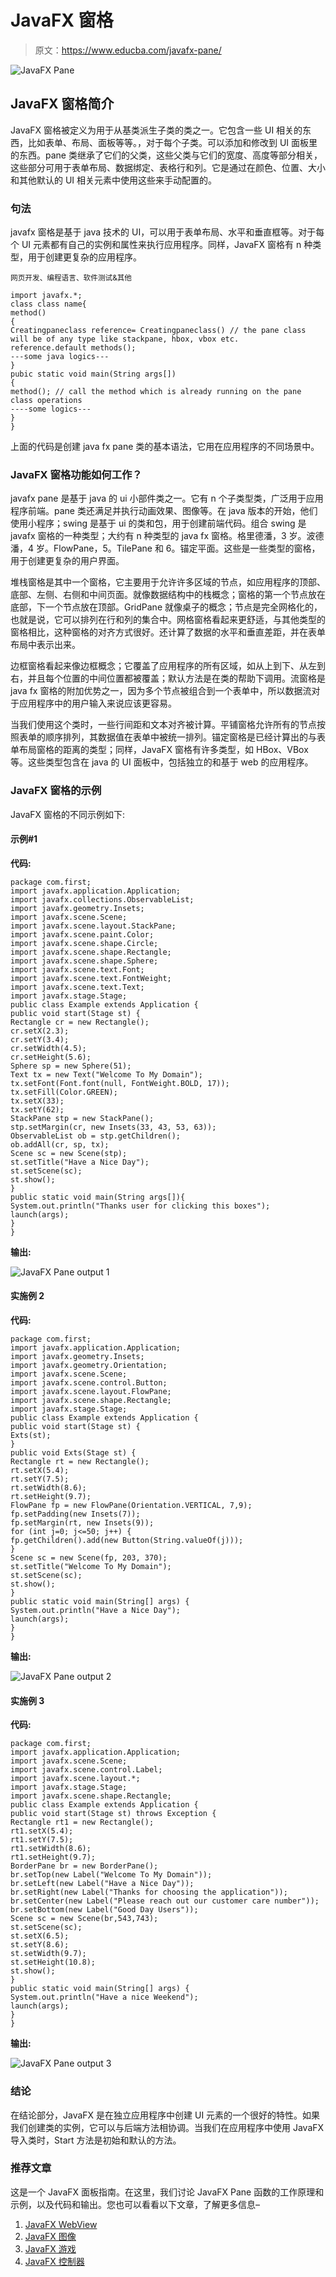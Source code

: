 # JavaFX 窗格

> 原文：<https://www.educba.com/javafx-pane/>

![JavaFX Pane](img/7d9b8e0cf033731071222649e6623f87.png)



## JavaFX 窗格简介

JavaFX 窗格被定义为用于从基类派生子类的类之一。它包含一些 UI 相关的东西，比如表单、布局、面板等等。，对于每个子类。可以添加和修改到 UI 面板里的东西。pane 类继承了它们的父类，这些父类与它们的宽度、高度等部分相关，这些部分可用于表单布局、数据绑定、表格行和列。它是通过在颜色、位置、大小和其他默认的 UI 相关元素中使用这些来手动配置的。

### 句法

javafx 窗格是基于 java 技术的 UI，可以用于表单布局、水平和垂直框等。对于每个 UI 元素都有自己的实例和属性来执行应用程序。同样，JavaFX 窗格有 n 种类型，用于创建更复杂的应用程序。

<small>网页开发、编程语言、软件测试&其他</small>

```
import javafx.*;
class class name{
method()
{
Creatingpaneclass reference= Creatingpaneclass() // the pane class will be of any type like stackpane, hbox, vbox etc.
reference.default methods();
---some java logics---
}
pubic static void main(String args[])
{
method(); // call the method which is already running on the pane class operations
----some logics---
}
}
```

上面的代码是创建 java fx pane 类的基本语法，它用在应用程序的不同场景中。

### JavaFX 窗格功能如何工作？

javafx pane 是基于 java 的 ui 小部件类之一。它有 n 个子类型类，广泛用于应用程序前端。pane 类还满足并执行动画效果、图像等。在 java 版本的开始，他们使用小程序；swing 是基于 ui 的类和包，用于创建前端代码。组合 swing 是 javafx 窗格的一种类型；大约有 n 种类型的 java fx 窗格。格里德潘，3 岁。波德潘，4 岁。FlowPane，5。TilePane 和 6。锚定平面。这些是一些类型的窗格，用于创建更复杂的用户界面。

堆栈窗格是其中一个窗格，它主要用于允许许多区域的节点，如应用程序的顶部、底部、左侧、右侧和中间页面。就像数据结构中的栈概念；窗格的第一个节点放在底部，下一个节点放在顶部。GridPane 就像桌子的概念；节点是完全网格化的，也就是说，它可以排列在行和列的集合中。网格窗格看起来更舒适，与其他类型的窗格相比，这种窗格的对齐方式很好。还计算了数据的水平和垂直差距，并在表单布局中表示出来。

边框窗格看起来像边框概念；它覆盖了应用程序的所有区域，如从上到下、从左到右，并且每个位置的中间位置都被覆盖；默认方法是在类的帮助下调用。流窗格是 java fx 窗格的附加优势之一，因为多个节点被组合到一个表单中，所以数据流对于应用程序中的用户输入来说应该更容易。

当我们使用这个类时，一些行间距和文本对齐被计算。平铺窗格允许所有的节点按照表单的顺序排列，其数据值在表单中被统一排列。锚定窗格是已经计算出的与表单布局窗格的距离的类型；同样，JavaFX 窗格有许多类型，如 HBox、VBox 等。这些类型包含在 java 的 UI 面板中，包括独立的和基于 web 的应用程序。

### JavaFX 窗格的示例

JavaFX 窗格的不同示例如下:

#### 示例#1

**代码:**

```
package com.first;
import javafx.application.Application;
import javafx.collections.ObservableList;
import javafx.geometry.Insets;
import javafx.scene.Scene;
import javafx.scene.layout.StackPane;
import javafx.scene.paint.Color;
import javafx.scene.shape.Circle;
import javafx.scene.shape.Rectangle;
import javafx.scene.shape.Sphere;
import javafx.scene.text.Font;
import javafx.scene.text.FontWeight;
import javafx.scene.text.Text;
import javafx.stage.Stage;
public class Example extends Application {
public void start(Stage st) {
Rectangle cr = new Rectangle();
cr.setX(2.3);
cr.setY(3.4);
cr.setWidth(4.5);
cr.setHeight(5.6);
Sphere sp = new Sphere(51);
Text tx = new Text("Welcome To My Domain");
tx.setFont(Font.font(null, FontWeight.BOLD, 17));
tx.setFill(Color.GREEN);
tx.setX(33);
tx.setY(62);
StackPane stp = new StackPane();
stp.setMargin(cr, new Insets(33, 43, 53, 63));
ObservableList ob = stp.getChildren();
ob.addAll(cr, sp, tx);
Scene sc = new Scene(stp);
st.setTitle("Have a Nice Day");
st.setScene(sc);
st.show();
}
public static void main(String args[]){
System.out.println("Thanks user for clicking this boxes");
launch(args);
}
}
```

**输出:**

![JavaFX Pane output 1](img/f27e6fffff538f8f48329ed19c9bc6c6.png)



#### 实施例 2

**代码:**

```
package com.first;
import javafx.application.Application;
import javafx.geometry.Insets;
import javafx.geometry.Orientation;
import javafx.scene.Scene;
import javafx.scene.control.Button;
import javafx.scene.layout.FlowPane;
import javafx.scene.shape.Rectangle;
import javafx.stage.Stage;
public class Example extends Application {
public void start(Stage st) {
Exts(st);
}
public void Exts(Stage st) {
Rectangle rt = new Rectangle();
rt.setX(5.4);
rt.setY(7.5);
rt.setWidth(8.6);
rt.setHeight(9.7);
FlowPane fp = new FlowPane(Orientation.VERTICAL, 7,9);
fp.setPadding(new Insets(7));
fp.setMargin(rt, new Insets(9));
for (int j=0; j<=50; j++) {
fp.getChildren().add(new Button(String.valueOf(j)));
}
Scene sc = new Scene(fp, 203, 370);
st.setTitle("Welcome To My Domain");
st.setScene(sc);
st.show();
}
public static void main(String[] args) {
System.out.println("Have a Nice Day");
launch(args);
}
}
```

**输出:**

![JavaFX Pane output 2](img/433c34e833d2730f382ea1653653b587.png)



#### 实施例 3

**代码:**

```
package com.first;
import javafx.application.Application;
import javafx.scene.Scene;
import javafx.scene.control.Label;
import javafx.scene.layout.*;
import javafx.stage.Stage;
import javafx.scene.shape.Rectangle;
public class Example extends Application {
public void start(Stage st) throws Exception {
Rectangle rt1 = new Rectangle();
rt1.setX(5.4);
rt1.setY(7.5);
rt1.setWidth(8.6);
rt1.setHeight(9.7);
BorderPane br = new BorderPane();
br.setTop(new Label("Welcome To My Domain"));
br.setLeft(new Label("Have a Nice Day"));
br.setRight(new Label("Thanks for choosing the application"));
br.setCenter(new Label("Please reach out our customer care number"));
br.setBottom(new Label("Good Day Users"));
Scene sc = new Scene(br,543,743);
st.setScene(sc);
st.setX(6.5);
st.setY(8.6);
st.setWidth(9.7);
st.setHeight(10.8);
st.show();
}
public static void main(String[] args) {
System.out.println("Have a nice Weekend");
launch(args);
}
}
```

**输出:**

![JavaFX Pane output 3](img/a69f377edc86dc5a197c7a2efae58ec1.png)



### 结论

在结论部分，JavaFX 是在独立应用程序中创建 UI 元素的一个很好的特性。如果我们创建类的实例，它可以与后端方法相协调。当我们在应用程序中使用 JavaFX 导入类时，Start 方法是初始和默认的方法。

### 推荐文章

这是一个 JavaFX 面板指南。在这里，我们讨论 JavaFX Pane 函数的工作原理和示例，以及代码和输出。您也可以看看以下文章，了解更多信息–

1.  [JavaFX WebView](https://www.educba.com/javafx-webview/)
2.  [JavaFX 图像](https://www.educba.com/javafx-image/)
3.  [JavaFX 游戏](https://www.educba.com/javafx-game/)
4.  [JavaFX 控制器](https://www.educba.com/javafx-controller/)





